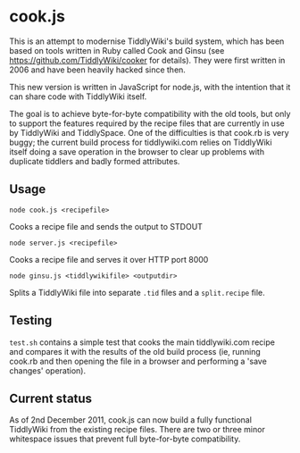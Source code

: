# cook.js

This is an attempt to modernise TiddlyWiki's build system, which has been based on tools written in Ruby called Cook and Ginsu (see https://github.com/TiddlyWiki/cooker for details). They were first written in 2006 and have been heavily hacked since then.

This new version is written in JavaScript for node.js, with the intention that it can share code with TiddlyWiki itself.

The goal is to achieve byte-for-byte compatibility with the old tools, but only to support the features required by the recipe files that are currently in use by TiddlyWiki and TiddlySpace. One of the difficulties is that cook.rb is very buggy; the current build process for tiddlywiki.com relies on TiddlyWiki itself doing a save operation in the browser to clear up problems with duplicate tiddlers and badly formed attributes.

## Usage

	node cook.js <recipefile>

Cooks a recipe file and sends the output to STDOUT

	node server.js <recipefile>

Cooks a recipe file and serves it over HTTP port 8000

	node ginsu.js <tiddlywikifile> <outputdir>

Splits a TiddlyWiki file into separate `.tid` files and a `split.recipe` file.

## Testing

`test.sh` contains a simple test that cooks the main tiddlywiki.com recipe and compares it with the results of the old build process (ie, running cook.rb and then opening the file in a browser and performing a 'save changes' operation).

## Current status

As of 2nd December 2011, cook.js can now build a fully functional TiddlyWiki from the existing recipe files. There are two or three minor whitespace issues that prevent full byte-for-byte compatibility.
